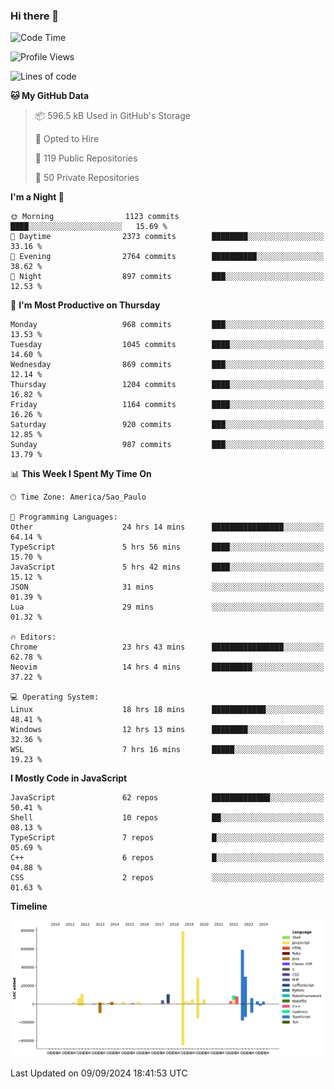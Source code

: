 ### Hi there 👋

<!--START_SECTION:waka-->
![Code Time](http://img.shields.io/badge/Code%20Time-6%2C398%20hrs%202%20mins-blue)

![Profile Views](http://img.shields.io/badge/Profile%20Views-0-blue)

![Lines of code](https://img.shields.io/badge/From%20Hello%20World%20I%27ve%20Written-2.9%20million%20lines%20of%20code-blue)

**🐱 My GitHub Data** 

> 📦 596.5 kB Used in GitHub's Storage 
 > 
> 💼 Opted to Hire
 > 
> 📜 119 Public Repositories 
 > 
> 🔑 50 Private Repositories 
 > 
**I'm a Night 🦉** 

```text
🌞 Morning                1123 commits        ████░░░░░░░░░░░░░░░░░░░░░   15.69 % 
🌆 Daytime                2373 commits        ████████░░░░░░░░░░░░░░░░░   33.16 % 
🌃 Evening                2764 commits        ██████████░░░░░░░░░░░░░░░   38.62 % 
🌙 Night                  897 commits         ███░░░░░░░░░░░░░░░░░░░░░░   12.53 % 
```
📅 **I'm Most Productive on Thursday** 

```text
Monday                   968 commits         ███░░░░░░░░░░░░░░░░░░░░░░   13.53 % 
Tuesday                  1045 commits        ████░░░░░░░░░░░░░░░░░░░░░   14.60 % 
Wednesday                869 commits         ███░░░░░░░░░░░░░░░░░░░░░░   12.14 % 
Thursday                 1204 commits        ████░░░░░░░░░░░░░░░░░░░░░   16.82 % 
Friday                   1164 commits        ████░░░░░░░░░░░░░░░░░░░░░   16.26 % 
Saturday                 920 commits         ███░░░░░░░░░░░░░░░░░░░░░░   12.85 % 
Sunday                   987 commits         ███░░░░░░░░░░░░░░░░░░░░░░   13.79 % 
```


📊 **This Week I Spent My Time On** 

```text
🕑︎ Time Zone: America/Sao_Paulo

💬 Programming Languages: 
Other                    24 hrs 14 mins      ████████████████░░░░░░░░░   64.14 % 
TypeScript               5 hrs 56 mins       ████░░░░░░░░░░░░░░░░░░░░░   15.70 % 
JavaScript               5 hrs 42 mins       ████░░░░░░░░░░░░░░░░░░░░░   15.12 % 
JSON                     31 mins             ░░░░░░░░░░░░░░░░░░░░░░░░░   01.39 % 
Lua                      29 mins             ░░░░░░░░░░░░░░░░░░░░░░░░░   01.32 % 

🔥 Editors: 
Chrome                   23 hrs 43 mins      ████████████████░░░░░░░░░   62.78 % 
Neovim                   14 hrs 4 mins       █████████░░░░░░░░░░░░░░░░   37.22 % 

💻 Operating System: 
Linux                    18 hrs 18 mins      ████████████░░░░░░░░░░░░░   48.41 % 
Windows                  12 hrs 13 mins      ████████░░░░░░░░░░░░░░░░░   32.36 % 
WSL                      7 hrs 16 mins       █████░░░░░░░░░░░░░░░░░░░░   19.23 % 
```

**I Mostly Code in JavaScript** 

```text
JavaScript               62 repos            █████████████░░░░░░░░░░░░   50.41 % 
Shell                    10 repos            ██░░░░░░░░░░░░░░░░░░░░░░░   08.13 % 
TypeScript               7 repos             █░░░░░░░░░░░░░░░░░░░░░░░░   05.69 % 
C++                      6 repos             █░░░░░░░░░░░░░░░░░░░░░░░░   04.88 % 
CSS                      2 repos             ░░░░░░░░░░░░░░░░░░░░░░░░░   01.63 % 
```



**Timeline**

![Lines of Code chart](https://raw.githubusercontent.com/jampow/jampow/master/assets/bar_graph.png)


 Last Updated on 09/09/2024 18:41:53 UTC
<!--END_SECTION:waka-->
